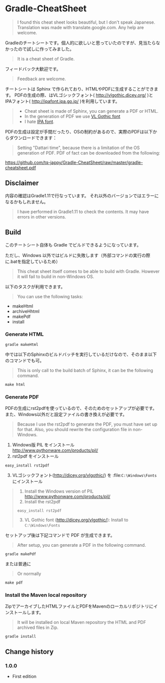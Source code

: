 Gradle-CheatSheet
=================

>    I found this cheat sheet looks beautiful, but I don't speak Japanese. Translation was made with translate.google.com. Any help are welcome.

Gradleのチートシートです。個人的に欲しいと思っていたのですが、見当たらなかったので試しに作ってみました。

>    It is a cheat sheet of Gradle. 

フィードバック大歓迎です。

>    Feedback are welcome.


チートシートは Sphinx で作られており、HTMLやPDFに生成することができます。
PDFの生成の際、はVLゴシックフォント( http://vlgothic.dicey.org/ )と
IPAフォント( http://ipafont.ipa.go.jp/ )を利用しています。

>    * Cheat sheet is made of Sphinx, you can generate a PDF or HTML.
>    * In the generation of PDF we use [VL Gothic font](http://vlgothic.dicey.org/)
>    * I hate [IPA font](http://ipafont.ipa.go.jp/).


PDFの生成は設定が手間だったり、OSの制約があるので、実際のPDFは以下からダウンロードできます：

>    Setting "Dattari time", because there is a limitation of the OS generation of PDF. PDF of fact can be downloaded from the following:

https://github.com/tq-jappy/Gradle-CheatSheet/raw/master/gradle-cheatsheet.pdf

## Disclaimer

内容の確認はGradle1.11で行なっています。
それ以外のバージョンではエラーになるかもしれません。

>    I have performed in Gradle1.11 to check the contents.
>    It may have errors in other versions.

## Build

このチートシート自体も Gradle でビルドできるようになっています。

ただし、Windows 以外ではビルドに失敗します（外部コマンドの実行の際に.batを指定しているため）

>    This cheat sheet itself comes to be able to build with Gradle. However it will fail to build in non-Windows OS.

以下のタスクが利用できます。

>    You  can use the following tasks:

- makeHtml
- archiveHhtml
- makePdf
- install

### Generate HTML

```
gradle makeHtml
```

中では以下のSphinxのビルドバッチを実行しているだけなので、そのまま以下のコマンドでも可。

>    This is only call to the build batch of Sphinx, it can be the following command.

```
make html
```

### Generate PDF

PDFの生成にrst2pdfを使っているので、そのためのセットアップが必要です。
また、Windows以外だと設定ファイルの書き換えが必要です。

>    Because I use the rst2pdf to generate the PDF, you must have set up for that.
>    Also, you should rewrite the configuration file in non-Windows.

1. Windows版 PIL をインストール
  http://www.pythonware.com/products/pil/
2. rst2pdf をインストール
```
easy_install rst2pdf
```
3. VLゴシックフォント(http://dicey.org/vlgothic/) を :file:`C:\Windows\Fonts` にインストール


>    1. Install the Windows version of PIL  
>       http://www.pythonware.com/products/pil/
>    2. Install the rst2pdf
>  ```
>  easy_install rst2pdf
>  ```
>    3. VL Gothic font (http://dicey.org/vlgothic/): Install to `C:\Windows\Fonts`

セットアップ後は下記コマンドで PDF が生成できます。

>    After setup, you can generate a PDF in the following command.

```
gradle makePdf
```

または普通に

>    Or normally

```
make pdf
```

### Install the Maven local repository

ZipでアーカイブしたHTMLファイルとPDFをMavenのローカルリポジトリにインストールします。

>    It will be installed on local Maven repository the HTML and PDF archived files in Zip.

```
gradle install
```

## Change history

### 1.0.0

- First edition
